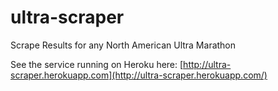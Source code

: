 ultra-scraper
=============

Scrape Results for any North American Ultra Marathon 

See the service running on Heroku here: [http://ultra-scraper.herokuapp.com](http://ultra-scraper.herokuapp.com/)
